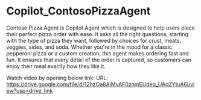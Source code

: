 # Copilot_ContosoPizzaAgent

Contoso Pizza Agent is Copilot Agent which is designed to help users place their perfect pizza order with ease. 
It asks all the right questions, starting with the type of pizza they want, followed by choices for crust, meats, veggies, sides, and soda. 
Whether you're in the mood for a classic pepperoni pizza or a custom creation, this agent makes ordering fast and fun. 
It ensures that every detail of the order is captured, so customers can enjoy their meal exactly how they like it.

Watch video by opening below link:
URL: https://drive.google.com/file/d/12hzOa8AiMvAF0znmEUdeq_UAdZYIuA6i/view?usp=drive_link
